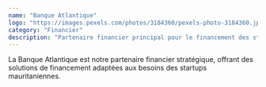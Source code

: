 ```yaml
---
name: "Banque Atlantique"
logo: "https://images.pexels.com/photos/3184360/pexels-photo-3184360.jpeg?auto=compress&cs=tinysrgb&w=200"
category: "Financier"
description: "Partenaire financier principal pour le financement des startups"
---
```


La Banque Atlantique est notre partenaire financier stratégique, offrant des solutions de financement adaptées aux besoins des startups mauritaniennes.